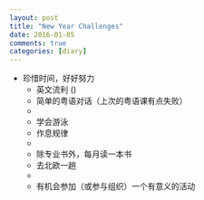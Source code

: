 ```yaml
---
layout: post
title: "New Year Challenges"
date: 2016-01-05
comments: true
categories: [diary]
---
```

* 珍惜时间，好好努力
  - 英文流利 ()
  - 简单的粤语对话（上次的粤语课有点失败）
  - 
  - 学会游泳
  - 作息规律
  - 
  - 除专业书外，每月读一本书
  - 去北欧一趟
  - 
  - 有机会参加（或参与组织）一个有意义的活动

